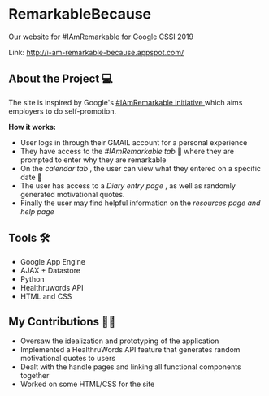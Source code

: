 # RemarkableBecause
Our website for #IAmRemarkable for Google CSSI 2019

Link: http://i-am-remarkable-because.appspot.com/

## About the Project 💻
The site is inspired by Google's <a href = "https://iamremarkable.withgoogle.com/"> #IAmRemarkable initiative </a> which aims employers to do self-promotion. 

<strong> How it works: </strong>
* User logs in through their GMAIL account for a personal experience
* They have access to the <i> #IAmRemarkable tab </i>💫 where they are prompted to enter why they are remarkable 
* On the <i> calendar tab </i>, the user can view what they entered on a specific date 📅
* The user has access to a <i> Diary entry page </i>, as well as randomly generated motivational quotes.
* Finally the user may find helpful information on the <i> resources page and help page </i>

## Tools 🛠️
* Google App Engine
* AJAX + Datastore
* Python
* Healthruwords API
* HTML and CSS

## My Contributions 👩‍💻
* Oversaw the idealization and prototyping of the application
* Implemented a HealthruWords API feature that generates random motivational quotes to users
* Dealt with the handle pages and linking all functional components together
* Worked on some HTML/CSS for the site
